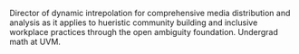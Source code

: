Director of dynamic intrepolation for comprehensive media distribution and analysis as it applies to hueristic community building and inclusive workplace practices through the open ambiguity foundation. Undergrad math at UVM.
